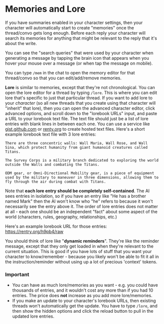 # Memories and Lore
If you have summaries enabled in your character settings, then your character will automatically start to create "memories" once the thread/convo gets long enough. Before each reply your character will search its memories for anything that might be relevant to the reply that it's about the write.

You can see the "search queries" that were used by your character when generating a message by tapping the brain icon that appears when you hover your mouse over a message (or when tap the message on mobile).

You can type `/mem` in the chat to open the memory editor for that thread/convo so that you can edit/add/remove memories.

**Lore** is similar to memories, except that they're not chronological. You can open the lore editor for a thread by typing `/lore`. This is where you can edit lore that's specific to just that particular thread. If you want to add lore to your *character* (so all new threads that you create using that character will "inherit" that lore), then you can open the advanced character editor, click advanced options, and scroll down to the "lorebook URLs" input, and paste a URL to your lorebook text file. The text file should just be a list of lore entries with blank lines in between each one. You can use a service like [gist.github.com](https://gist.github.com) or [renty.org](https://rentry.org/) to create hosted text files. Here's a short example lorebook text file with 3 lore entries:
```
There are three concentric walls: Wall Maria, Wall Rose, and Wall Sina, which protect humanity from giant humanoid creatures called Titans.

The Survey Corps is a military branch dedicated to exploring the world outside the Walls and combating the Titans.

ODM gear, or Omni-Directional Mobility gear, is a piece of equipment used by the military to maneuver in three dimensions, allowing them to fly through the air during combat with Titans.
```
Note that **each lore entry should be completely self-contained**. The AI sees entries in isolation, so if you have an entry like "He has a brother named Mark" then the AI won't know who "he" refers to because it won't necessarily see the entry above it. The order of lore entries does not matter at all - each one should be an independent "fact" about some aspect of the world (characters, rules, geography, relationships, etc.)

Here's an example lorebook URL for those entries: https://rentry.org/h9pb4/raw

You should think of lore like "**dynamic reminders**". They're like the reminder message, except that they only get loaded in when they're relevant to the current situation. This is good if you have lots of stuff that you want your character to know/remember - because you likely won't be able to fit it all in the instruction/reminder without using up a lot of precious 'context' tokens.

### Important
 * You can have as much lore/memories as you want - e.g. you could have thousands of entries, and it wouldn't cost any more than if you had 10 entries. The price does **not** increase as you add more lore/memories.
 * If you make an update to your character's lorebook URLs, then existing threads won't automatically get the update. You have to type `/lore`, and then show the hidden options and click the reload button to pull in the updated lore entries.
